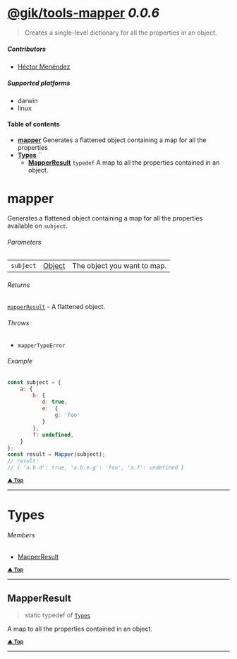 # [@gik/tools-mapper](https://github.com/gikmx/tools) *0.0.6*
> Creates a single-level dictionary for all the properties in an object.

##### Contributors
- [Héctor Menéndez](mailto:hector@gik.mx) []()

##### Supported platforms
- darwin
- linux

#### <a name="table-of-contents"></a> Table of contents
- **[mapper](#mapper)** Generates a flattened object containing a map for all the properties
- **[Types](#Types)** ``
  - **[MapperResult](#Types.MapperResult)** `typedef` A map to all the properties contained in an object.


# <a name="mapper"></a> mapper

Generates a flattened object containing a map for all the properties
available on `subject`.

###### Parameters
<table>
    <tr>
        <td style="white-space: nowrap;">
            <code>subject</code>
        </td>
        <td style="white-space: nowrap;">
                <a href="#Object">Object</a>
        </td>
        <td>The object you want to map.</td>
    </tr>
</table>


###### Returns
 [`mapperResult`](#mapperResult) <span style="font-weight:normal"> - A flattened object.</span>
###### Throws
- `mapperTypeError`

###### Example 
```js
const subject = {
    a: {
        b: {
           d: true,
           e:  {
               g: 'foo'
           }
        },
        f: undefined,
    }
};
const result = Mapper(subject);
// result:
// { 'a.b.d': true, 'a.b.e.g': 'foo', 'a.f': undefined }
```

<small>**[▲ Top](#table-of-contents)**</small>

---

# <a name="Types"></a> Types

###### Members

- [MapperResult](#Types.MapperResult)

<small>**[▲ Top](#table-of-contents)**</small>

---

## <a name="Types.MapperResult"></a> MapperResult
> static  typedef of [`Types`](#Types)


A map to all the properties contained in an object.



<small>**[▲ Top](#Types)**</small>

---

